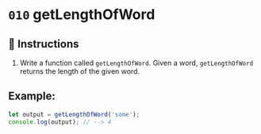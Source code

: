 # `010` getLengthOfWord

## 📝 Instructions 

1. Write a function called `getLengthOfWord`. Given a word, `getLengthOfWord` returns the length of the given word.

## Example:

```Javascript
let output = getLengthOfWord('some');
console.log(output); // --> 4
```